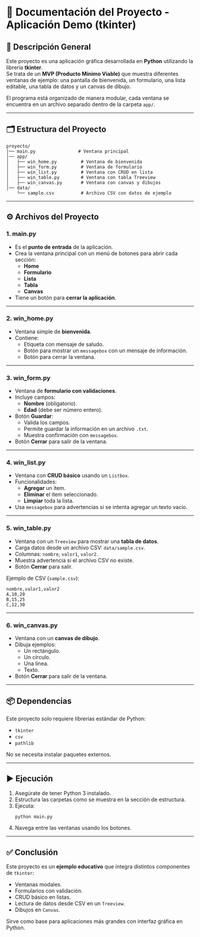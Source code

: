 # 📘 Documentación del Proyecto - Aplicación Demo (tkinter)

## 📌 Descripción General
Este proyecto es una aplicación gráfica desarrollada en **Python** utilizando la librería **tkinter**.  
Se trata de un **MVP (Producto Mínimo Viable)** que muestra diferentes ventanas de ejemplo: una pantalla de bienvenida, un formulario, una lista editable, una tabla de datos y un canvas de dibujo.  

El programa está organizado de manera modular, cada ventana se encuentra en un archivo separado dentro de la carpeta `app/`.

---

## 🗂️ Estructura del Proyecto
```
proyecto/
│── main.py                # Ventana principal
│── app/
│   ├── win_home.py         # Ventana de bienvenida
│   ├── win_form.py         # Ventana de formulario
│   ├── win_list.py         # Ventana con CRUD en lista
│   ├── win_table.py        # Ventana con tabla Treeview
│   ├── win_canvas.py       # Ventana con canvas y dibujos
│── data/
    └── sample.csv          # Archivo CSV con datos de ejemplo
```

---

## ⚙️ Archivos del Proyecto

### 1. **main.py**
- Es el **punto de entrada** de la aplicación.
- Crea la ventana principal con un menú de botones para abrir cada sección:
  - **Home**
  - **Formulario**
  - **Lista**
  - **Tabla**
  - **Canvas**
- Tiene un botón para **cerrar la aplicación**.

---

### 2. **win_home.py**
- Ventana simple de **bienvenida**.
- Contiene:
  - Etiqueta con mensaje de saludo.
  - Botón para mostrar un `messagebox` con un mensaje de información.
  - Botón para cerrar la ventana.

---

### 3. **win_form.py**
- Ventana de **formulario con validaciones**.
- Incluye campos:
  - **Nombre** (obligatorio).
  - **Edad** (debe ser número entero).
- Botón **Guardar**:
  - Valida los campos.
  - Permite guardar la información en un archivo `.txt`.
  - Muestra confirmación con `messagebox`.
- Botón **Cerrar** para salir de la ventana.

---

### 4. **win_list.py**
- Ventana con **CRUD básico** usando un `Listbox`.
- Funcionalidades:
  - **Agregar** un ítem.
  - **Eliminar** el ítem seleccionado.
  - **Limpiar** toda la lista.
- Usa `messagebox` para advertencias si se intenta agregar un texto vacío.

---

### 5. **win_table.py**
- Ventana con un `Treeview` para mostrar una **tabla de datos**.
- Carga datos desde un archivo CSV: `data/sample.csv`.
- Columnas: `nombre`, `valor1`, `valor2`.
- Muestra advertencia si el archivo CSV no existe.
- Botón **Cerrar** para salir.

Ejemplo de CSV (`sample.csv`):
```csv
nombre,valor1,valor2
A,10,20
B,15,25
C,12,30
```

---

### 6. **win_canvas.py**
- Ventana con un **canvas de dibujo**.
- Dibuja ejemplos:
  - Un rectángulo.
  - Un círculo.
  - Una línea.
  - Texto.
- Botón **Cerrar** para salir de la ventana.

---

## 📦 Dependencias
Este proyecto solo requiere librerías estándar de Python:
- `tkinter`
- `csv`
- `pathlib`

No se necesita instalar paquetes externos.

---

## ▶️ Ejecución
1. Asegúrate de tener Python 3 instalado.
2. Estructura las carpetas como se muestra en la sección de estructura.
3. Ejecuta:
   ```bash
   python main.py
   ```
4. Navega entre las ventanas usando los botones.

---

## ✅ Conclusión
Este proyecto es un **ejemplo educativo** que integra distintos componentes de `tkinter`:
- Ventanas modales.
- Formularios con validación.
- CRUD básico en listas.
- Lectura de datos desde CSV en un `Treeview`.
- Dibujos en `Canvas`.

Sirve como base para aplicaciones más grandes con interfaz gráfica en Python.
